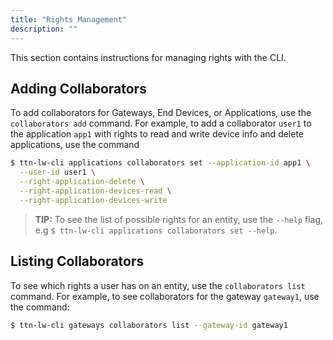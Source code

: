 ```yaml
---
title: "Rights Management"
description: ""
---
```


This section contains instructions for managing rights with the CLI.

<!--more-->

## Adding Collaborators

To add collaborators for Gateways, End Devices, or Applications, use the `collaborators add` command. For example, to add a collaborator `user1` to the application `app1` with rights to read and write device info and delete applications, use the command

```bash
$ ttn-lw-cli applications collaborators set --application-id app1 \
  --user-id user1 \
  --right-application-delete \
  --right-application-devices-read \
  --right-application-devices-write
```

> **TIP:** To see the list of possible rights for an entity, use the `--help` flag, e.g `$ ttn-lw-cli applications collaborators set --help`.

## Listing Collaborators

To see which rights a user has on an entity, use the `collaborators list` command. For example, to see collaborators for the gateway `gateway1`, use the command:

```bash
$ ttn-lw-cli gateways collaborators list --gateway-id gateway1
```
